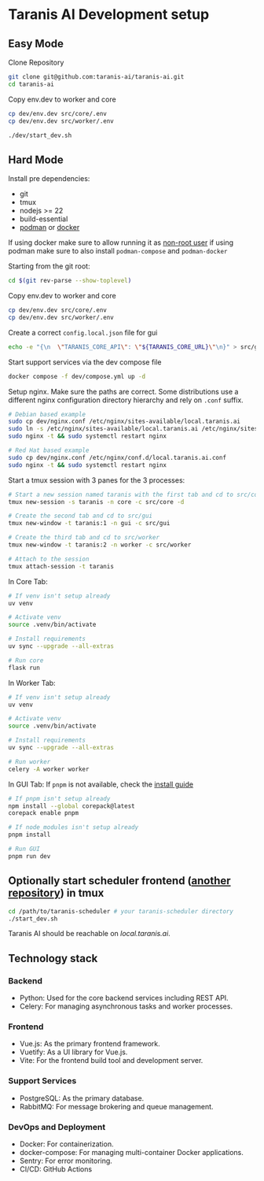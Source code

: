 # Taranis AI Development setup

## Easy Mode

Clone Repository

```bash
git clone git@github.com:taranis-ai/taranis-ai.git
cd taranis-ai
```


Copy env.dev to worker and core

```bash
cp dev/env.dev src/core/.env
cp dev/env.dev src/worker/.env
```

```bash
./dev/start_dev.sh
```

## Hard Mode

Install pre dependencies:

* git
* tmux
* nodejs >= 22
* build-essential
* [podman](https://podman.io/docs/installation) or [docker](https://docs.docker.com/engine/install/)

If using docker make sure to allow running it as [non-root user](https://docs.docker.com/engine/install/linux-postinstall/)
if using podman make sure to also install `podman-compose` and `podman-docker`

Starting from the git root:

```bash
cd $(git rev-parse --show-toplevel)
```

Copy env.dev to worker and core

```bash
cp dev/env.dev src/core/.env
cp dev/env.dev src/worker/.env
```

Create a correct `config.local.json` file for gui

```bash
echo -e "{\n  \"TARANIS_CORE_API\": \"${TARANIS_CORE_URL}\"\n}" > src/gui/public/config.local.json
```

Start support services via the dev compose file

```bash
docker compose -f dev/compose.yml up -d
```

Setup nginx.
Make sure the paths are correct. Some distributions use a different nginx configuration directory hierarchy and rely on `.conf` suffix.
```bash
# Debian based example
sudo cp dev/nginx.conf /etc/nginx/sites-available/local.taranis.ai
sudo ln -s /etc/nginx/sites-available/local.taranis.ai /etc/nginx/sites-enabled/local.taranis.ai
sudo nginx -t && sudo systemctl restart nginx

# Red Hat based example
sudo cp dev/nginx.conf /etc/nginx/conf.d/local.taranis.ai.conf
sudo nginx -t && sudo systemctl restart nginx
```

Start a tmux session with 3 panes for the 3 processes:
```bash
# Start a new session named taranis with the first tab and cd to src/core
tmux new-session -s taranis -n core -c src/core -d

# Create the second tab and cd to src/gui
tmux new-window -t taranis:1 -n gui -c src/gui

# Create the third tab and cd to src/worker
tmux new-window -t taranis:2 -n worker -c src/worker

# Attach to the session
tmux attach-session -t taranis
```

In Core Tab:

```bash
# If venv isn't setup already
uv venv

# Activate venv
source .venv/bin/activate

# Install requirements
uv sync --upgrade --all-extras

# Run core
flask run
```

In Worker Tab:

```bash
# If venv isn't setup already
uv venv

# Activate venv
source .venv/bin/activate

# Install requirements
uv sync --upgrade --all-extras

# Run worker
celery -A worker worker
```

In GUI Tab:
If `pnpm` is not available, check the [install guide](https://pnpm.io/installation)

```bash
# If pnpm isn't setup already
npm install --global corepack@latest
corepack enable pnpm

# If node_modules isn't setup already
pnpm install

# Run GUI
pnpm run dev
```

## Optionally start scheduler frontend ([another repository](https://github.com/taranis-ai/taranis-scheduler)) in tmux

```bash
cd /path/to/taranis-scheduler # your taranis-scheduler directory
./start_dev.sh
```

Taranis AI should be reachable on _local.taranis.ai_.


## Technology stack

### Backend

* Python: Used for the core backend services including REST API.
* Celery: For managing asynchronous tasks and worker processes.

### Frontend

* Vue.js: As the primary frontend framework.
* Vuetify: As a UI library for Vue.js.
* Vite: For the frontend build tool and development server.

### Support Services

* PostgreSQL: As the primary database.
* RabbitMQ: For message brokering and queue management.

### DevOps and Deployment

* Docker: For containerization.
* docker-compose: For managing multi-container Docker applications.
* Sentry: For error monitoring.
* CI/CD: GitHub Actions
